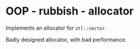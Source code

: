 # OOP - rubbish - allocator

Implements an allocator for `stl::vector`.

Badly designed allocator, with bad performance.